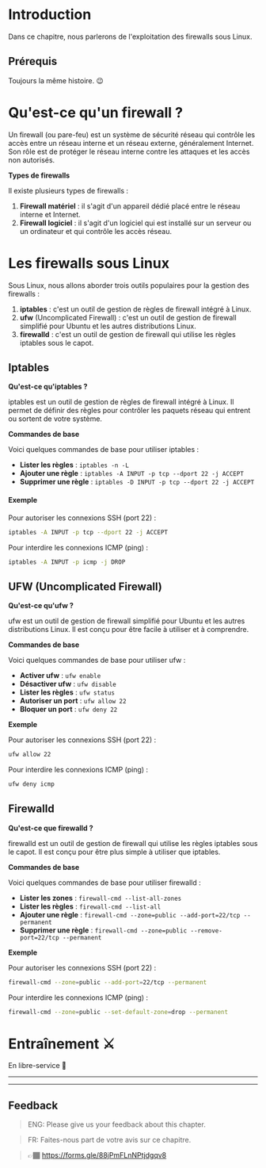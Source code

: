 # Introduction

Dans ce chapitre, nous parlerons de l'exploitation des firewalls sous Linux.

## Prérequis 

Toujours la même histoire. 😉

# Qu'est-ce qu'un firewall ?

Un firewall (ou pare-feu) est un système de sécurité réseau qui contrôle les accès entre un réseau interne et un réseau externe, généralement Internet. Son rôle est de protéger le réseau interne contre les attaques et les accès non autorisés.

**Types de firewalls**

Il existe plusieurs types de firewalls :

1. **Firewall matériel** : il s'agit d'un appareil dédié placé entre le réseau interne et Internet.
2. **Firewall logiciel** : il s'agit d'un logiciel qui est installé sur un serveur ou un ordinateur et qui contrôle les accès réseau.

# Les firewalls sous Linux

Sous Linux, nous allons aborder trois outils populaires pour la gestion des firewalls :

1. **iptables** : c'est un outil de gestion de règles de firewall intégré à Linux.
2. **ufw** (Uncomplicated Firewall) : c'est un outil de gestion de firewall simplifié pour Ubuntu et les autres distributions Linux.
3. **firewalld** : c'est un outil de gestion de firewall qui utilise les règles iptables sous le capot.

## Iptables

**Qu'est-ce qu'iptables ?**

iptables est un outil de gestion de règles de firewall intégré à Linux. Il permet de définir des règles pour contrôler les paquets réseau qui entrent ou sortent de votre système.

**Commandes de base**

Voici quelques commandes de base pour utiliser iptables :

* **Lister les règles** : `iptables -n -L`
* **Ajouter une règle** : `iptables -A INPUT -p tcp --dport 22 -j ACCEPT`
* **Supprimer une règle** : `iptables -D INPUT -p tcp --dport 22 -j ACCEPT`

#### Exemple

 Pour autoriser les connexions SSH (port 22) :
```bash
iptables -A INPUT -p tcp --dport 22 -j ACCEPT
```
 Pour interdire les connexions ICMP (ping) :
```bash
iptables -A INPUT -p icmp -j DROP
```

## UFW (Uncomplicated Firewall)

**Qu'est-ce qu'ufw ?**

ufw est un outil de gestion de firewall simplifié pour Ubuntu et les autres distributions Linux. Il est conçu pour être facile à utiliser et à comprendre.

**Commandes de base**

Voici quelques commandes de base pour utiliser ufw :

* **Activer ufw** : `ufw enable`
* **Désactiver ufw** : `ufw disable`
* **Lister les règles** : `ufw status`
* **Autoriser un port** : `ufw allow 22`
* **Bloquer un port** : `ufw deny 22`

**Exemple**

 Pour autoriser les connexions SSH (port 22) :
```bash
ufw allow 22
```
 Pour interdire les connexions ICMP (ping) :
```bash
ufw deny icmp
```

## Firewalld

**Qu'est-ce que firewalld ?**

firewalld est un outil de gestion de firewall qui utilise les règles iptables sous le capot. Il est conçu pour être plus simple à utiliser que iptables.

**Commandes de base**

Voici quelques commandes de base pour utiliser firewalld :

* **Lister les zones** : `firewall-cmd --list-all-zones`
* **Lister les règles** : `firewall-cmd --list-all`
* **Ajouter une règle** : `firewall-cmd --zone=public --add-port=22/tcp --permanent`
* **Supprimer une règle** : `firewall-cmd --zone=public --remove-port=22/tcp --permanent`

**Exemple**

 Pour autoriser les connexions SSH (port 22) :
```bash
firewall-cmd --zone=public --add-port=22/tcp --permanent
```
 Pour interdire les connexions ICMP (ping) :
```bash
firewall-cmd --zone=public --set-default-zone=drop --permanent
```


# Entraînement ⚔️

En libre-service 🙂

---
---

## Feedback

> ENG: Please give us your feedback about this chapter.

> FR: Faites-nous part de votre avis sur ce chapitre.

> 👉🏾 https://forms.gle/88jPmFLnNPtjdgqv8 